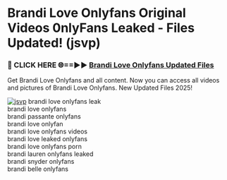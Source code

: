 # Brandi Love Onlyfans Original Videos 0nlyFans Leaked - Files Updated! (jsvp)

<h3>🔴 CLICK HERE 🌐==►► <a href="https://tinyurl.com/x26r9saj" rel="nofollow">Brandi Love Onlyfans Updated Files</a></h3>

Get Brandi Love Onlyfans and all content. Now you can access all videos and pictures of Brandi Love Onlyfans. New Updated Files 2025!

[![jsvp](https://i.imgur.com/LkgZPqh.gif)](https://tinyurl.com/x26r9saj)
brandi love onlyfans leak<br>
brandi love onlyfans<br>
brandi passante onlyfans<br>
brandi love onlyfan<br>
brandi love onlyfans videos<br>
brandi love leaked onlyfans<br>
brandi love onlyfans porn<br>
brandi lauren onlyfans leaked<br>
brandi snyder onlyfans<br>
brandi belle onlyfans